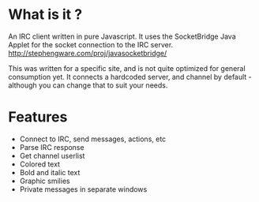 What is it ?
==============
An IRC client written in pure Javascript.
It uses the SocketBridge Java Applet for the socket connection to the IRC server.
http://stephengware.com/proj/javasocketbridge/

This was written for a specific site, and is not quite optimized for general consumption yet.
It connects a hardcoded server, and channel by default - although you can change that to suit your needs.


Features
==============
- Connect to IRC, send messages, actions, etc
- Parse IRC response 
- Get channel userlist
- Colored text
- Bold and italic text
- Graphic smilies
- Private messages in separate windows